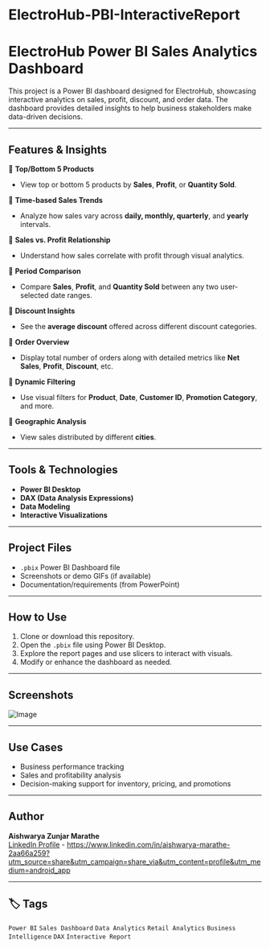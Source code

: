 # ElectroHub-PBI-InteractiveReport
# ElectroHub Power BI Sales Analytics Dashboard

This project is a Power BI dashboard designed for ElectroHub, showcasing interactive analytics on sales, profit, discount, and order data. The dashboard provides detailed insights to help business stakeholders make data-driven decisions.

---

## Features & Insights

🔹 **Top/Bottom 5 Products**  
- View top or bottom 5 products by **Sales**, **Profit**, or **Quantity Sold**.

🔹 **Time-based Sales Trends**  
- Analyze how sales vary across **daily, monthly, quarterly**, and **yearly** intervals.

🔹 **Sales vs. Profit Relationship**  
- Understand how sales correlate with profit through visual analytics.

🔹 **Period Comparison**  
- Compare **Sales**, **Profit**, and **Quantity Sold** between any two user-selected date ranges.

🔹 **Discount Insights**  
- See the **average discount** offered across different discount categories.

🔹 **Order Overview**  
- Display total number of orders along with detailed metrics like **Net Sales**, **Profit**, **Discount**, etc.

🔹 **Dynamic Filtering**  
- Use visual filters for **Product**, **Date**, **Customer ID**, **Promotion Category**, and more.

🔹 **Geographic Analysis**  
- View sales distributed by different **cities**.

---

##  Tools & Technologies

- **Power BI Desktop**
- **DAX (Data Analysis Expressions)**
- **Data Modeling**
- **Interactive Visualizations**

---

## Project Files

- `.pbix` Power BI Dashboard file
- Screenshots or demo GIFs (if available)
- Documentation/requirements (from PowerPoint)

---

## How to Use

1. Clone or download this repository.
2. Open the `.pbix` file using Power BI Desktop.
3. Explore the report pages and use slicers to interact with visuals.
4. Modify or enhance the dashboard as needed.

---

## Screenshots

![Image](https://github.com/user-attachments/assets/95c5129a-1abf-41ce-89ea-d2f85a9c77b8)

---

## Use Cases

- Business performance tracking
- Sales and profitability analysis
- Decision-making support for inventory, pricing, and promotions

---

## Author

**Aishwarya Zunjar Marathe**  
[LinkedIn Profile](https://www.linkedin.com/in/your-profile) - https://www.linkedin.com/in/aishwarya-marathe-2aa66a259?utm_source=share&utm_campaign=share_via&utm_content=profile&utm_medium=android_app


---

## 🏷️ Tags

`Power BI` `Sales Dashboard` `Data Analytics` `Retail Analytics` `Business Intelligence` `DAX` `Interactive Report`

